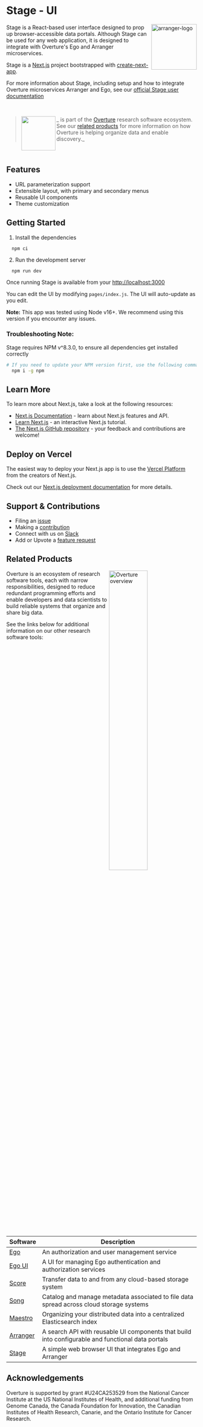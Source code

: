 # Stage - UI

<div>
<img align="right" width="120vw" src="productDMS.svg" alt="arranger-logo"/>
</div>

Stage is a React-based user interface designed to prop up browser-accessible data portals. Although Stage can be used for any web application, it is designed to integrate with Overture's Ego and Arranger microservices.

Stage is a [Next.js](https://nextjs.org/) project bootstrapped with [create-next-app](https://github.com/vercel/next.js/tree/canary/packages/create-next-app).

For more information about Stage, including setup and how to integrate Overture microservices Arranger and Ego, see our [official Stage user documentation](https://www.overture.bio/documentation/Stage/)

<!--Blockqoute-->

</br>

> <div>
> <img align="left" src="ov-logo.png" height="90"/>
> </div>
>
> _ is part of the [Overture](https://www.overture.bio/) research software ecosystem. See our [related products](#related-products) for more information on how Overture is helping organize data and enable discovery._

<!--Blockqoute-->

</br>

## Features

- URL parameterization support
- Extensible layout, with primary and secondary menus
- Reusable UI components
- Theme customization

## Getting Started

1. Install the dependencies

```shell
  npm ci
```

2. Run the development server

```shell
  npm run dev
```

Once running Stage is available from your [http://localhost:3000](http://localhost:3000)

You can edit the UI by modifying `pages/index.js`. The UI will auto-update as you edit.

**Note:** This app was tested using Node v16+. We recommend using this version if you encounter any issues.

### Troubleshooting Note:

Stage requires NPM v^8.3.0, to ensure all dependencies get installed correctly

```bash
# If you need to update your NPM version first, use the following command:
  npm i -g npm
```

## Learn More

To learn more about Next.js, take a look at the following resources:

- [Next.js Documentation](https://nextjs.org/docs) - learn about Next.js features and API.
- [Learn Next.js](https://nextjs.org/learn) - an interactive Next.js tutorial.
- [The Next.js GitHub repository](https://github.com/vercel/next.js/) - your feedback and contributions are welcome!

## Deploy on Vercel

The easiest way to deploy your Next.js app is to use the [Vercel Platform](https://vercel.com/import?utm_medium=default-template&filter=next.js&utm_source=create-next-app&utm_campaign=create-next-app-readme) from the creators of Next.js.

Check out our [Next.js deployment documentation](https://nextjs.org/docs/deployment) for more details.

## Support & Contributions

- Filing an [issue](https://github.com/overture-stack/Stage/issues)
- Making a [contribution](https://github.com/overture-stack/.github/blob/master/CONTRIBUTING.md)
- Connect with us on [Slack](https://join.slack.com/t/overture-bio/shared_invite/zt-21tdumtdh-9fP1TFeLepK4~Lc377rOYw)
- Add or Upvote a [feature request](https://github.com/overture-stack/stage/issues/new?assignees=&labels=&projects=&template=Feature_Requests.md)

## Related Products

<div>
  <img align="right" alt="Overture overview" src="https://www.overture.bio/static/124ca0fede460933c64fe4e50465b235/a6d66/system-diagram.png" width="45%" hspace="5">
</div>

Overture is an ecosystem of research software tools, each with narrow responsibilities, designed to reduce redundant programming efforts and enable developers and data scientists to build reliable systems that organize and share big data.

See the links below for additional information on our other research software tools:

</br>

| Software                                               | Description                                                                                       |
| ------------------------------------------------------ | ------------------------------------------------------------------------------------------------- |
| [Ego](https://github.com/overture-stack/ego)           | An authorization and user management service                                                      |
| [Ego UI](https://github.com/overture-stack/ego-ui)     | A UI for managing Ego authentication and authorization services                                   |
| [Score](https://github.com/overture-stack/score)       | Transfer data to and from any cloud-based storage system                                          |
| [Song](https://github.com/overture-stack/song)         | Catalog and manage metadata associated to file data spread across cloud storage systems           |
| [Maestro](https://github.com/overture-stack/maestro)   | Organizing your distributed data into a centralized Elasticsearch index                           |
| [Arranger](https://github.com/overture-stack/arranger) | A search API with reusable UI components that build into configurable and functional data portals |
| [Stage](https://github.com/overture-stack/Stage)       | A simple web browser UI that integrates Ego and Arranger                                          |

## Acknowledgements

Overture is supported by grant #U24CA253529 from the National Cancer Institute at the US National Institutes of Health, and additional funding from Genome Canada, the Canada Foundation for Innovation, the Canadian Institutes of Health Research, Canarie, and the Ontario Institute for Cancer Research.
